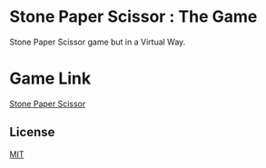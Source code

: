 # Stone Paper Scissor : The Game

Stone Paper Scissor game but in a Virtual Way.

# Game Link

[Stone Paper Scissor](https://imshanusharma.github.io/StonePaperScissor)

## License
[MIT](https://choosealicense.com/licenses/mit/)
